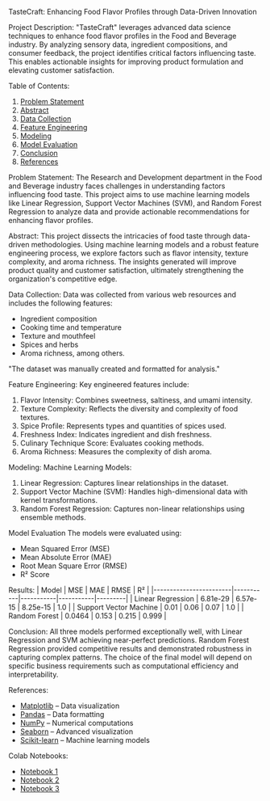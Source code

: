 TasteCraft: Enhancing Food Flavor Profiles through Data-Driven Innovation

Project Description:
"TasteCraft" leverages advanced data science techniques to enhance food flavor profiles in the Food and Beverage industry. 
By analyzing sensory data, ingredient compositions, and consumer feedback, the project identifies critical factors 
influencing taste. This enables actionable insights for improving product formulation and elevating customer satisfaction.

Table of Contents:
1. [Problem Statement](#problem-statement)
2. [Abstract](#abstract)
3. [Data Collection](#data-collection)
4. [Feature Engineering](#feature-engineering)
5. [Modeling](#modeling)
6. [Model Evaluation](#model-evaluation)
7. [Conclusion](#conclusion)
8. [References](#references)

Problem Statement:
The Research and Development department in the Food and Beverage industry faces challenges in understanding factors 
influencing food taste. This project aims to use machine learning models like Linear Regression, Support Vector Machines 
(SVM), and Random Forest Regression to analyze data and provide actionable recommendations for enhancing flavor profiles.

Abstract:
This project dissects the intricacies of food taste through data-driven methodologies. Using machine learning models and a 
robust feature engineering process, we explore factors such as flavor intensity, texture complexity, and aroma richness. The 
insights generated will improve product quality and customer satisfaction, ultimately strengthening the organization's 
competitive edge.

Data Collection:
Data was collected from various web resources and includes the following features:
- Ingredient composition
- Cooking time and temperature
- Texture and mouthfeel
- Spices and herbs
- Aroma richness, among others.

"The dataset was manually created and formatted for analysis."

Feature Engineering:
Key engineered features include:
1. Flavor Intensity: Combines sweetness, saltiness, and umami intensity.
2. Texture Complexity: Reflects the diversity and complexity of food textures.
3. Spice Profile: Represents types and quantities of spices used.
4. Freshness Index: Indicates ingredient and dish freshness.
5. Culinary Technique Score: Evaluates cooking methods.
6. Aroma Richness: Measures the complexity of dish aroma.

Modeling:
Machine Learning Models:
1. Linear Regression: Captures linear relationships in the dataset.
2. Support Vector Machine (SVM): Handles high-dimensional data with kernel transformations.
3. Random Forest Regression: Captures non-linear relationships using ensemble methods.

Model Evaluation
The models were evaluated using:
- Mean Squared Error (MSE)
- Mean Absolute Error (MAE)
- Root Mean Square Error (RMSE)
- R² Score

Results:
| Model                  | MSE       | MAE       | RMSE      | R²      |
|------------------------|-----------|-----------|-----------|---------|
| Linear Regression      | 6.81e-29  | 6.57e-15  | 8.25e-15  | 1.0     |
| Support Vector Machine | 0.01      | 0.06      | 0.07      | 1.0     |
| Random Forest          | 0.0464    | 0.153     | 0.215     | 0.999   |

Conclusion:
All three models performed exceptionally well, with Linear Regression and SVM achieving near-perfect predictions. Random 
Forest Regression provided competitive results and demonstrated robustness in capturing complex patterns. The choice of the 
final model will depend on specific business requirements such as computational efficiency and interpretability.

References:
- [Matplotlib](https://matplotlib.org) – Data visualization
- [Pandas](https://pandas.pydata.org) – Data formatting
- [NumPy](https://numpy.org) – Numerical computations
- [Seaborn](https://seaborn.pydata.org) – Advanced visualization
- [Scikit-learn](https://scikit-learn.org) – Machine learning models

Colab Notebooks:
- [Notebook 1](https://colab.research.google.com/drive/1KIYzNSC-fNTM3LpjTn_LR9GOfsDSsh5M)
- [Notebook 2](https://colab.research.google.com/drive/1bP63go-M911zAxueDBrYk3apteTUKjF7)
- [Notebook 3](https://colab.research.google.com/drive/1bP63go-M911zAxueDBrYk3apteTUKjF7 )
